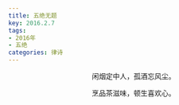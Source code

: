 ```yaml
---
title: 五绝无题
key: 2016.2.7
tags: 
- 2016年 
- 五绝
categories: 律诗
---
```


<p align="center">闲烟定中人，孤酒忘风尘。
</p>
<p align="center">烹品茶滋味，顿生喜欢心。
</p>
